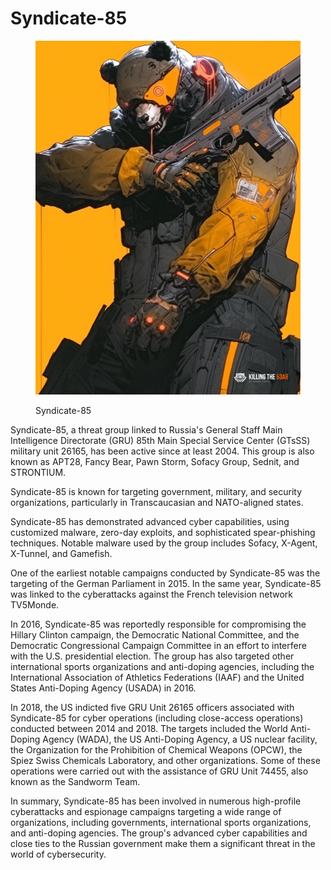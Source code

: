 # Syndicate-85

<figure><img src="../../.gitbook/assets/git_cover.png" alt=""><figcaption><p>Syndicate-85</p></figcaption></figure>

Syndicate-85, a threat group linked to Russia's General Staff Main Intelligence Directorate (GRU) 85th Main Special Service Center (GTsSS) military unit 26165, has been active since at least 2004. This group is also known as APT28, Fancy Bear, Pawn Storm, Sofacy Group, Sednit, and STRONTIUM.&#x20;

Syndicate-85 is known for targeting government, military, and security organizations, particularly in Transcaucasian and NATO-aligned states.

Syndicate-85 has demonstrated advanced cyber capabilities, using customized malware, zero-day exploits, and sophisticated spear-phishing techniques. Notable malware used by the group includes Sofacy, X-Agent, X-Tunnel, and Gamefish.

One of the earliest notable campaigns conducted by Syndicate-85 was the targeting of the German Parliament in 2015. In the same year, Syndicate-85 was linked to the cyberattacks against the French television network TV5Monde.

In 2016, Syndicate-85 was reportedly responsible for compromising the Hillary Clinton campaign, the Democratic National Committee, and the Democratic Congressional Campaign Committee in an effort to interfere with the U.S. presidential election. The group has also targeted other international sports organizations and anti-doping agencies, including the International Association of Athletics Federations (IAAF) and the United States Anti-Doping Agency (USADA) in 2016.

In 2018, the US indicted five GRU Unit 26165 officers associated with Syndicate-85 for cyber operations (including close-access operations) conducted between 2014 and 2018. The targets included the World Anti-Doping Agency (WADA), the US Anti-Doping Agency, a US nuclear facility, the Organization for the Prohibition of Chemical Weapons (OPCW), the Spiez Swiss Chemicals Laboratory, and other organizations. Some of these operations were carried out with the assistance of GRU Unit 74455, also known as the Sandworm Team.

In summary, Syndicate-85 has been involved in numerous high-profile cyberattacks and espionage campaigns targeting a wide range of organizations, including governments, international sports organizations, and anti-doping agencies. The group's advanced cyber capabilities and close ties to the Russian government make them a significant threat in the world of cybersecurity.
